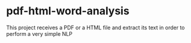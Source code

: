 # pdf-html-word-analysis
This project receives a PDF or a HTML file and extract its text in order to perform a very simple NLP
